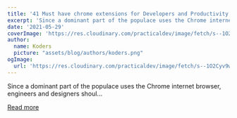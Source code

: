```yaml
---
title: '41 Must have chrome extensions for Developers and Productivity '
excerpt: 'Since a dominant part of the populace uses the Chrome internet browser, engineers and designers shoul...'
date: '2021-05-29'
coverImage: 'https://res.cloudinary.com/practicaldev/image/fetch/s--1O2Cyv9w--/c_imagga_scale,f_auto,fl_progressive,h_420,q_auto,w_1000/https://dev-to-uploads.s3.amazonaws.com/uploads/articles/it5guzihcu4tagng4cyr.png'
author:
  name: Koders
  picture: "assets/blog/authors/koders.png"
ogImage:
  url: 'https://res.cloudinary.com/practicaldev/image/fetch/s--1O2Cyv9w--/c_imagga_scale,f_auto,fl_progressive,h_420,q_auto,w_1000/https://dev-to-uploads.s3.amazonaws.com/uploads/articles/it5guzihcu4tagng4cyr.png'
---
```


Since a dominant part of the populace uses the Chrome internet browser, engineers and designers shoul...

[Read more](https://dev.to/devdefinitive/41-must-have-chrome-extensions-for-developers-and-productivity-d11)
